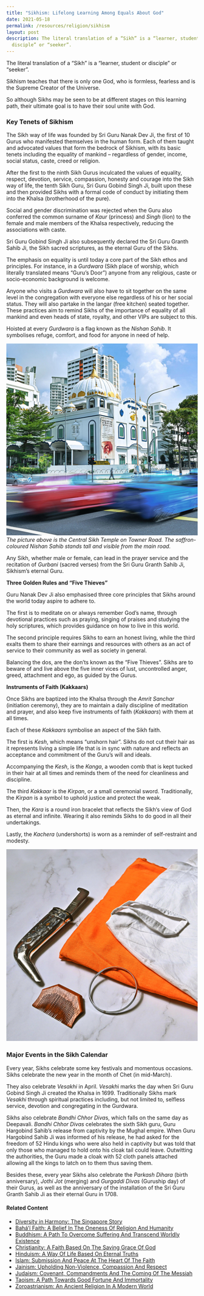 ```yaml
---
title: "Sikhism: Lifelong Learning Among Equals About God"
date: 2021-05-18
permalink: /resources/religion/sikhism
layout: post
description: The literal translation of a “Sikh” is a “learner, student or
  disciple” or “seeker”.
---
```


The literal translation of a “Sikh” is a “learner, student or disciple” or “seeker”.
 
Sikhism teaches that there is only one God, who is formless, fearless and is the Supreme Creator of the Universe.  
 
So although Sikhs may be seen to be at different stages on this learning path, their ultimate goal is to have their soul unite with God. 
 
### Key Tenets of Sikhism
 
The Sikh way of life was founded by Sri Guru Nanak Dev Ji, the first of 10 Gurus who manifested themselves in the human form. Each of them taught and advocated values that form the bedrock of Sikhism, with its basic tenets including the equality of mankind – regardless of gender, income, social status, caste, creed or religion.
 
After the first to the ninth Sikh Gurus inculcated the values of equality, respect, devotion, service, compassion, honesty and courage into the Sikh way of life, the tenth Sikh Guru, Sri Guru Gobind Singh Ji, built upon these and then provided Sikhs with a formal code of conduct by initiating them into the Khalsa (brotherhood of the pure). 
 
Social and gender discrimination was rejected when the Guru also conferred the common surname of *Kaur* (princess) and *Singh* (lion) to the female and male members of the Khalsa respectively, reducing the associations with caste.
 
Sri Guru Gobind Singh Ji also subsequently declared the Sri Guru Granth Sahib Ji, the Sikh sacred scriptures, as the eternal Guru of the Sikhs.
 
The emphasis on equality is until today a core part of the Sikh ethos and principles. For instance, in a *Gurdwara* (Sikh place of worship, which literally translated means “Guru’s Door”) anyone from any religious, caste or socio-economic background is welcome. 
 
Anyone who visits a *Gurdwara* will also have to sit together on the same level in the congregation with everyone else regardless of his or her social status. They will also partake in the langar (free kitchen) seated together. These practices aim to remind Sikhs of the importance of equality of all mankind and even heads of state, royalty, and other VIPs are subject to this. 
 
Hoisted at every *Gurdwara* is a flag known as the *Nishan Sahib*. It symbolises refuge, comfort, and food for anyone in need of help.
 
![Central Sikh Temple](/images/religion/central-sikh-gurdwara.jpg)
*The picture above is the Central Sikh Temple on Towner Road. The saffron-coloured Nishan Sahib stands tall and visible from the main road.*
 
Any Sikh, whether male or female, can lead in the prayer service and the recitation of *Gurbani* (sacred verses) from the Sri Guru Granth Sahib Ji, Sikhism’s eternal Guru. 
 
**Three Golden Rules and “Five Thieves”**
 
Guru Nanak Dev Ji also emphasised three core principles that Sikhs around the world today aspire to adhere to. 
 
The first is to meditate on or always remember God’s name, through devotional practices such as praying, singing of praises and studying the holy scriptures, which provides guidance on how to live in this world.
 
The second principle requires Sikhs to earn an honest living, while the third exalts them to share their earnings and resources with others as an act of service to their community as well as society in general.
 
Balancing the dos, are the don’ts known as the “Five Thieves”. Sikhs are to beware of and live above the five inner vices of lust, uncontrolled anger, greed, attachment and ego, as guided by the Gurus.
 
**Instruments of Faith (Kakkaars)**
 
Once Sikhs are baptized into the Khalsa through the *Amrit Sanchar* (initiation ceremony), they are to maintain a daily discipline of meditation and prayer, and also keep five instruments of faith (*Kakkaars*) with them at all times. 
 
Each of these *Kakkaars* symbolise an aspect of the Sikh faith. 
 
The first is *Kesh*, which means “unshorn hair”. Sikhs do not cut their hair as it represents living a simple life that is in sync with nature and reflects an acceptance and commitment of the Guru’s will and ideals. 
 
Accompanying the *Kesh*, is the *Kanga*, a wooden comb that is kept tucked in their hair at all times and reminds them of the need for cleanliness and discipline.
 
The third *Kakkaar* is the *Kirpan*, or a small ceremonial sword. Traditionally, the *Kirpan* is a symbol to uphold justice and protect the weak.
 
Then, the *Kara* is a round iron bracelet that reflects the Sikh‘s view of God as eternal and infinite. Wearing it also reminds Sikhs to do good in all their undertakings.
 
Lastly, the *Kachera* (undershorts) is worn as a reminder of self-restraint and modesty.
 
![Instruments of Faith (Kakkaars)](/images/religion/sikhism-instruments-of-faith-kakkaars.jpg)
 
### Major Events in the Sikh Calendar
 
Every year, Sikhs celebrate some key festivals and momentous occasions. Sikhs celebrate the new year in the month of Chet (in mid-March). 
 
They also celebrate *Vesakhi* in April. *Vesakh*i marks the day when Sri Guru Gobind Singh Ji created the Khalsa in 1699. Traditionally Sikhs mark *Vesakhi* through spiritual practices including, but not limited to, selfless service, devotion and congregating in the Gurdwara.
 
Sikhs also celebrate *Bandhi Chhor Diva*s, which falls on the same day as Deepavali. *Bandhi Chhor Divas* celebrates the sixth Sikh guru, Guru Hargobind Sahib’s release from captivity by the Mughal empire. When Guru Hargobind Sahib Ji was informed of his release, he had asked for the freedom of 52 Hindu kings who were also held in captivity but was told that only those who managed to hold onto his cloak tail could leave. Outwitting the authorities, the Guru made a cloak with 52 cloth panels attached allowing all the kings to latch on to them thus saving them.
 
Besides these, every year Sikhs also celebrate the *Parkash Dihara* (birth anniversary), *Jothi Jot* (merging) and *Gurgaddi Divas* (Guruship day) of their Gurus, as well as the anniversary of the installation of the Sri Guru Granth Sahib Ji as their eternal Guru in 1708.

#### Related Content
* [Diversity in Harmony: The Singapore Story](https://www.ircc.sg/resources/religion/diversity-in-harmony)
* [Bahá’í Faith: A Belief In The Oneness Of Religion And Humanity](https://www.ircc.sg/resources/religion/bahai-faith)
* [Buddhism: A Path To Overcome Suffering And Transcend Worldly Existence](https://www.ircc.sg/resources/religion/buddhism)
* [Christianity: A Faith Based On The Saving Grace Of God](https://www.ircc.sg/resources/religion/christianity)
* [Hinduism: A Way Of Life Based On Eternal Truths](https://www.ircc.sg/resources/religion/hinduism)
* [Islam: Submission And Peace At The Heart Of The Faith](https://www.ircc.sg/resources/religion/islam)
* [Jainism: Upholding Non-Violence, Compassion And Respect](https://www.ircc.sg/resources/religion/jainism)
* [Judaism: Covenant, Commandments And The Coming Of The Messiah](https://www.ircc.sg/resources/religion/judaism)
* [Taoism: A Path Towards Good Fortune And Immortality](https://www.ircc.sg/resources/religion/taoism)
* [Zoroastrianism: An Ancient Religion In A Modern World](https://www.ircc.sg/resources/religion/zoroastrianism)